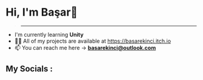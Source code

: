 # Hi, I'm Başar👋
>-----------------------------------------------------------------------------------------------------------------------------------------------------------------------

- I'm currently learning **Unity**
- 👨‍💻 All of my projects are available at https://basarekinci.itch.io
- 📫 You can reach me here -> **basarekinci@outlook.com**
## **My Socials** :
